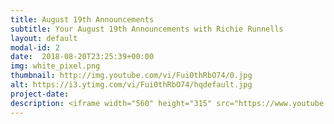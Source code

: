 ```yaml
---
title: August 19th Announcements
subtitle: Your August 19th Announcements with Richie Runnells
layout: default
modal-id: 2 
date:  2018-08-20T23:25:39+00:00
img: white_pixel.png
thumbnail: http://img.youtube.com/vi/Fui0thRbO74/0.jpg
alt: https://i3.ytimg.com/vi/Fui0thRbO74/hqdefault.jpg
project-date: 
description: <iframe width="560" height="315" src="https://www.youtube.com/embed/Fui0thRbO74" frameborder="0" allowfullscreen></iframe> 
---
```


